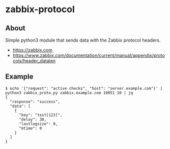 # zabbix-protocol

## About

Simple python3 module that sends data with the Zabbix protocol headers.

* https://zabbix.com
* https://www.zabbix.com/documentation/current/manual/appendix/protocols/header_datalen

## Example

```
$ echo '{"request": "active checks", "host": "server.example.com"}' | python3 zabbix_proto.py zabbix.example.com 10051 10 | jq
{
  "response": "success",
  "data": [
    {
      "key": "test[123]",
      "delay": 30,
      "lastlogsize": 0,
      "mtime": 0
    }
  ]
}
```
